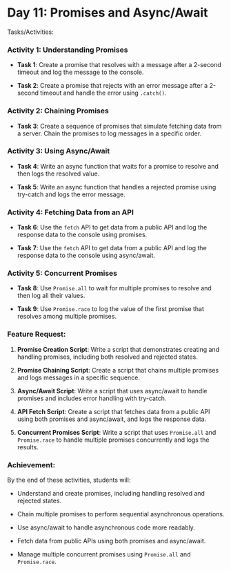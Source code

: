 # Day 11: Promises and Async/Await

Tasks/Activities:

### Activity 1: Understanding Promises

- **Task 1**: Create a promise that resolves with a message after a 2-second timeout and log the message to the console.

- **Task 2**: Create a promise that rejects with an error message after a 2-second timeout and handle the error using `.catch()`.

### Activity 2: Chaining Promises

- **Task 3**: Create a sequence of promises that simulate fetching data from a server. Chain the promises to log messages in a specific order.

### Activity 3: Using Async/Await

- **Task 4**: Write an async function that waits for a promise to resolve and then logs the resolved value.

- **Task 5**: Write an async function that handles a rejected promise using try-catch and logs the error message.

### Activity 4: Fetching Data from an API

- **Task 6**: Use the `fetch` API to get data from a public API and log the response data to the console using promises.

- **Task 7**: Use the `fetch` API to get data from a public API and log the response data to the console using async/await.

### Activity 5: Concurrent Promises

- **Task 8**: Use `Promise.all` to wait for multiple promises to resolve and then log all their values.

- **Task 9**: Use `Promise.race` to log the value of the first promise that resolves among multiple promises.

### Feature Request:

1. **Promise Creation Script**: Write a script that demonstrates creating and handling promises, including both resolved and rejected states.

2. **Promise Chaining Script**: Create a script that chains multiple promises and logs messages in a specific sequence.

3. **Async/Await Script**: Write a script that uses async/await to handle promises and includes error handling with try-catch.

4. **API Fetch Script**: Create a script that fetches data from a public API using both promises and async/await, and logs the response data.

5. **Concurrent Promises Script**: Write a script that uses `Promise.all` and `Promise.race` to handle multiple promises concurrently and logs the results.

### Achievement:

By the end of these activities, students will:

- Understand and create promises, including handling resolved and rejected states.

- Chain multiple promises to perform sequential asynchronous operations.

- Use async/await to handle asynchronous code more readably.

- Fetch data from public APIs using both promises and async/await.

- Manage multiple concurrent promises using `Promise.all` and `Promise.race`.

